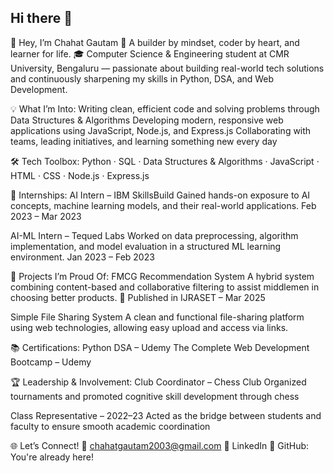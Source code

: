 ## Hi there 👋

👋 Hey, I’m Chahat Gautam
🚀 A builder by mindset, coder by heart, and learner for life.
🎓 Computer Science & Engineering student at CMR University, Bengaluru — passionate about building real-world tech solutions and continuously sharpening my skills in Python, DSA, and Web Development.

💡 What I’m Into:
Writing clean, efficient code and solving problems through Data Structures & Algorithms
Developing modern, responsive web applications using JavaScript, Node.js, and Express.js
Collaborating with teams, leading initiatives, and learning something new every day

🛠️ Tech Toolbox:
Python · SQL · Data Structures & Algorithms · JavaScript · HTML · CSS · Node.js · Express.js

💼 Internships:
AI Intern – IBM SkillsBuild
Gained hands-on exposure to AI concepts, machine learning models, and their real-world applications.
Feb 2023 – Mar 2023

AI-ML Intern – Tequed Labs
Worked on data preprocessing, algorithm implementation, and model evaluation in a structured ML learning environment.
Jan 2023 – Feb 2023

🧠 Projects I’m Proud Of:
FMCG Recommendation System
A hybrid system combining content-based and collaborative filtering to assist middlemen in choosing better products.
🔗 Published in IJRASET – Mar 2025

Simple File Sharing System
A clean and functional file-sharing platform using web technologies, allowing easy upload and access via links.

📚 Certifications:
Python DSA – Udemy
The Complete Web Development Bootcamp – Udemy

🏆 Leadership & Involvement:
Club Coordinator – Chess Club
Organized tournaments and promoted cognitive skill development through chess

Class Representative – 2022–23
Acted as the bridge between students and faculty to ensure smooth academic coordination

🌐 Let’s Connect!
📧 chahatgautam2003@gmail.com
🔗 LinkedIn
🐙 GitHub: You're already here!

